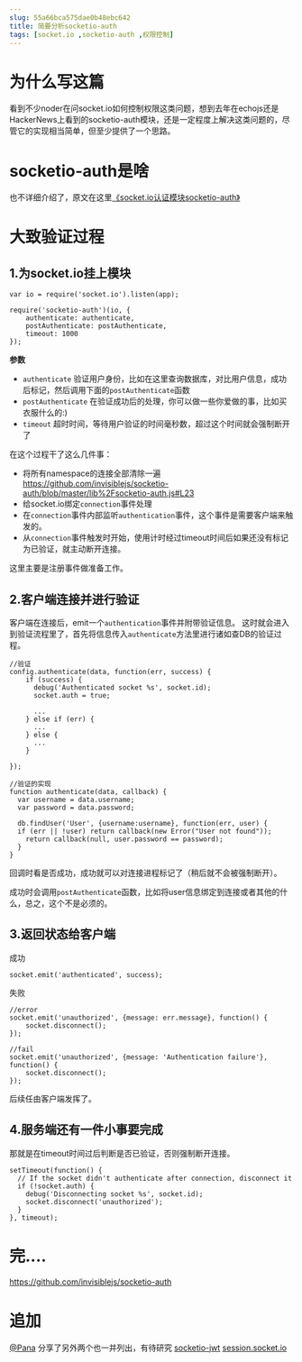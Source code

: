 ```yaml
---
slug: 55a66bca575dae0b48ebc642
title: 简要分析socketio-auth
tags: [socket.io ,socketio-auth ,权限控制]
---
```


# 为什么写这篇
看到不少noder在问socket.io如何控制权限这类问题，想到去年在echojs还是HackerNews上看到的socketio-auth模块，还是一定程度上解决这类问题的，尽管它的实现相当简单，但至少提供了一个思路。

# socketio-auth是啥
也不详细介绍了，原文在这里[《socket.io认证模块socketio-auth》](http://blog.gaoqixhb.com/p/5441fc233ca0d27a07391949)

# 大致验证过程

## 1.为socket.io挂上模块
```
var io = require('socket.io').listen(app);
    
require('socketio-auth')(io, {
	authenticate: authenticate, 
	postAuthenticate: postAuthenticate,
	timeout: 1000
});
```
**参数**
* `authenticate`  验证用户身份，比如在这里查询数据库，对比用户信息，成功后标记，然后调用下面的`postAuthenticate`函数
* `postAuthenticate` 在验证成功后的处理，你可以做一些你爱做的事，比如买衣服什么的:)
* `timeout`  超时时间，等待用户验证的时间毫秒数，超过这个时间就会强制断开了

在这个过程干了这么几件事：
* 将所有namespace的连接全部清除一遍
https://github.com/invisiblejs/socketio-auth/blob/master/lib%2Fsocketio-auth.js#L23
* 给socket.io绑定`connection`事件处理
* 在`connection`事件内部监听`authentication`事件，这个事件是需要客户端来触发的。
* 从`connection`事件触发时开始，使用计时经过timeout时间后如果还没有标记为已验证，就主动断开连接。

这里主要是注册事件做准备工作。

## 2.客户端连接并进行验证
客户端在连接后，emit一个`authentication`事件并附带验证信息。
这时就会进入到验证流程里了，首先将信息传入`authenticate`方法里进行诸如查DB的验证过程。
```
//验证
config.authenticate(data, function(err, success) {
	if (success) {
	  debug('Authenticated socket %s', socket.id);
	  socket.auth = true;

	  ...
	} else if (err) {
	  ...
	} else {
	  ...
	}

});

//验证的实现
function authenticate(data, callback) {
  var username = data.username;
  var password = data.password;
  
  db.findUser('User', {username:username}, function(err, user) {
  if (err || !user) return callback(new Error("User not found"));
  	return callback(null, user.password == password);
  }
}
```
回调时看是否成功，成功就可以对连接进程标记了（稍后就不会被强制断开）。

成功时会调用`postAuthenticate`函数，比如将user信息绑定到连接或者其他的什么，总之，这个不是必须的。

## 3.返回状态给客户端
成功
```
socket.emit('authenticated', success);
```

失败
```
//error
socket.emit('unauthorized', {message: err.message}, function() {
	socket.disconnect();
});

//fail
socket.emit('unauthorized', {message: 'Authentication failure'}, function() {
	socket.disconnect();
});

```
后续任由客户端发挥了。

## 4.服务端还有一件小事要完成
那就是在timeout时间过后判断是否已验证，否则强制断开连接。
```
setTimeout(function() {
  // If the socket didn't authenticate after connection, disconnect it
  if (!socket.auth) {
	debug('Disconnecting socket %s', socket.id);
	socket.disconnect('unauthorized');
  }
}, timeout);
```

# 完....
https://github.com/invisiblejs/socketio-auth

# 追加
[@Pana](https://cnodejs.org/user/Pana) 分享了另外两个也一并列出，有待研究
[socketio-jwt](https://github.com/auth0/socketio-jwt)
[session.socket.io](https://github.com/wcamarao/session.socket.io)
